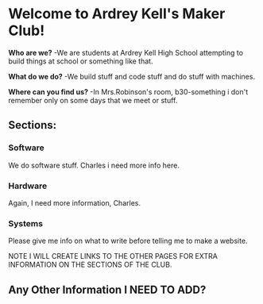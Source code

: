 # Welcome to Ardrey Kell's Maker Club!

**Who are we?**
-We are students at Ardrey Kell High School attempting to build things at school or something like that.

**What do we do?**
-We build stuff and code stuff and do stuff with machines.

**Where can you find us?**
-In Mrs.Robinson's room, b30-something i don't remember only on some days that we meet or stuff.

## Sections:

### Software
We do software stuff. Charles i need more info here.
### Hardware
Again, I need more information, Charles.
### Systems
Please give me info on what to write before telling me to make a website.


NOTE I WILL CREATE LINKS TO THE OTHER PAGES FOR EXTRA INFORMATION ON THE SECTIONS OF THE CLUB.

## Any Other Information I NEED TO ADD?
